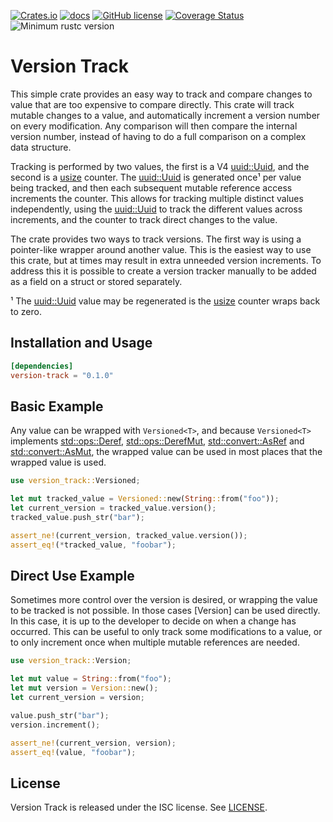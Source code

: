 [![Crates.io](https://img.shields.io/crates/v/version_track.svg)](https://crates.io/crates/captur)
[![docs](https://docs.rs/version_track/badge.svg)](https://docs.rs/version-track/)
[![GitHub license](https://img.shields.io/github/license/MitMaro/version-track)](https://raw.githubusercontent.com/MitMaro/version-track/master/LICENSE)
[![Coverage Status](https://coveralls.io/repos/github/MitMaro/version-track/badge.svg?branch=main)](https://coveralls.io/github/MitMaro/version-track?branch=main)
![Minimum rustc version](https://img.shields.io/badge/rustc-1.56.0+-green.svg)

# Version Track

This simple crate provides an easy way to track and compare changes to value that are too expensive to compare
directly. This crate will track mutable changes to a value, and automatically increment a version number on every
modification. Any comparison will then compare the internal version number, instead of having to do a full
comparison on a complex data structure.

Tracking is performed by two values, the first is a V4 [uuid::Uuid], and the second is a [usize] counter. The
[uuid::Uuid] is generated once¹ per value being tracked, and then each subsequent mutable reference access
increments the counter. This allows for tracking multiple distinct values independently, using the [uuid::Uuid] to
track the different values across increments, and the counter to track direct changes to the value.

The crate provides two ways to track versions. The first way is using a pointer-like wrapper around another value.
This is the easiest way to use this crate, but at times may result in extra unneeded version increments. To address
this it is possible to create a version tracker manually to be added as a field on a struct or stored separately.

¹ The [uuid::Uuid] value may be regenerated is the [usize] counter wraps back to zero.


## Installation and Usage

```toml
[dependencies]
version-track = "0.1.0"
```

## Basic Example

Any value can be wrapped with `Versioned<T>`, and because `Versioned<T>` implements [std::ops::Deref],
[std::ops::DerefMut], [std::convert::AsRef] and [std::convert::AsMut], the wrapped value can be used in most places
that the wrapped value is used.

```rust
use version_track::Versioned;

let mut tracked_value = Versioned::new(String::from("foo"));
let current_version = tracked_value.version();
tracked_value.push_str("bar");

assert_ne!(current_version, tracked_value.version());
assert_eq!(*tracked_value, "foobar");
```

## Direct Use Example

Sometimes more control over the version is desired, or wrapping the value to be tracked is not possible. In those
cases [Version] can be used directly. In this case, it is up to the developer to decide on when a change has
occurred. This can be useful to only track some modifications to a value, or to only increment once when multiple
mutable references are needed.

```rust
use version_track::Version;

let mut value = String::from("foo");
let mut version = Version::new();
let current_version = version;

value.push_str("bar");
version.increment();

assert_ne!(current_version, version);
assert_eq!(value, "foobar");
```

## License

Version Track is released under the ISC license. See [LICENSE](LICENSE).

[uuid::Uuid]:https://docs.rs/uuid/latest/uuid/struct.Uuid.html
[usize]:https://doc.rust-lang.org/std/primitive.usize.html
[std::ops::Deref]:https://doc.rust-lang.org/std/ops/trait.Deref.html
[std::ops::DerefMut]:https://doc.rust-lang.org/std/ops/trait.DerefMut.html
[std::convert::AsRef]:https://doc.rust-lang.org/std/convert/trait.AsRef.html
[std::convert::AsMut]:https://doc.rust-lang.org/std/convert/trait.AsMut.html
